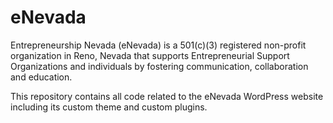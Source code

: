 # eNevada
Entrepreneurship Nevada (eNevada) is a 501(c)(3) registered non-profit organization in Reno, Nevada that supports Entrepreneurial Support Organizations and individuals by fostering communication, collaboration and education.

This repository contains all code related to the eNevada WordPress website including its custom theme and custom plugins.